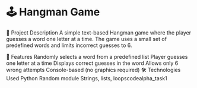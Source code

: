 # 🕹️ Hangman Game
📌 Project Description
A simple text-based Hangman game where the player guesses a word one letter at a time.
The game uses a small set of predefined words and limits incorrect guesses to 6.

🚀 Features
Randomly selects a word from a predefined list
Player guesses one letter at a time
Displays correct guesses in the word
Allows only 6 wrong attempts
Console-based (no graphics required)
🛠️ Technologies Used
Python
Random module
Strings, lists, loopscodealpha_task1
